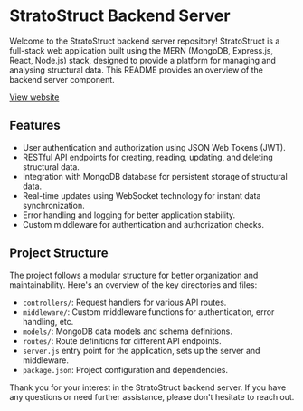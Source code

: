# StratoStruct Backend Server

Welcome to the StratoStruct backend server repository! StratoStruct is a full-stack web application built using the MERN (MongoDB, Express.js, React, Node.js) stack, designed to provide a platform for managing and analysing structural data. This README provides an overview of the backend server component.

[View website](http://stratostruct.s3-website.eu-west-2.amazonaws.com/)

## Features

- User authentication and authorization using JSON Web Tokens (JWT).
- RESTful API endpoints for creating, reading, updating, and deleting structural data.
- Integration with MongoDB database for persistent storage of structural data.
- Real-time updates using WebSocket technology for instant data synchronization.
- Error handling and logging for better application stability.
- Custom middleware for authentication and authorization checks.

## Project Structure

The project follows a modular structure for better organization and maintainability. Here's an overview of the key directories and files:

- `controllers/`: Request handlers for various API routes.
- `middleware/`: Custom middleware functions for authentication, error handling, etc.
- `models/`: MongoDB data models and schema definitions.
- `routes/`: Route definitions for different API endpoints.
- `server.js` entry point for the application, sets up the server and middleware.
- `package.json`: Project configuration and dependencies.

Thank you for your interest in the StratoStruct backend server. If you have any questions or need further assistance, please don't hesitate to reach out.
